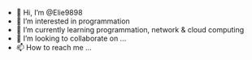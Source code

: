- 👋 Hi, I’m @Elie9898
- 👀 I’m interested in programmation
- 🌱 I’m currently learning programmation, network & cloud computing
- 💞️ I’m looking to collaborate on ...
- 📫 How to reach me ...

<!---
Elie9898/Elie9898 is a ✨ special ✨ repository because its `README.md` (this file) appears on your GitHub profile.
You can click the Preview link to take a look at your changes.
--->
